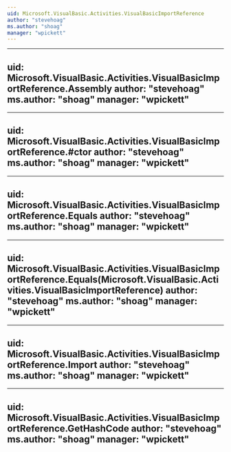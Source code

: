 ```yaml
---
uid: Microsoft.VisualBasic.Activities.VisualBasicImportReference
author: "stevehoag"
ms.author: "shoag"
manager: "wpickett"
---
```


---
uid: Microsoft.VisualBasic.Activities.VisualBasicImportReference.Assembly
author: "stevehoag"
ms.author: "shoag"
manager: "wpickett"
---

---
uid: Microsoft.VisualBasic.Activities.VisualBasicImportReference.#ctor
author: "stevehoag"
ms.author: "shoag"
manager: "wpickett"
---

---
uid: Microsoft.VisualBasic.Activities.VisualBasicImportReference.Equals
author: "stevehoag"
ms.author: "shoag"
manager: "wpickett"
---

---
uid: Microsoft.VisualBasic.Activities.VisualBasicImportReference.Equals(Microsoft.VisualBasic.Activities.VisualBasicImportReference)
author: "stevehoag"
ms.author: "shoag"
manager: "wpickett"
---

---
uid: Microsoft.VisualBasic.Activities.VisualBasicImportReference.Import
author: "stevehoag"
ms.author: "shoag"
manager: "wpickett"
---

---
uid: Microsoft.VisualBasic.Activities.VisualBasicImportReference.GetHashCode
author: "stevehoag"
ms.author: "shoag"
manager: "wpickett"
---
